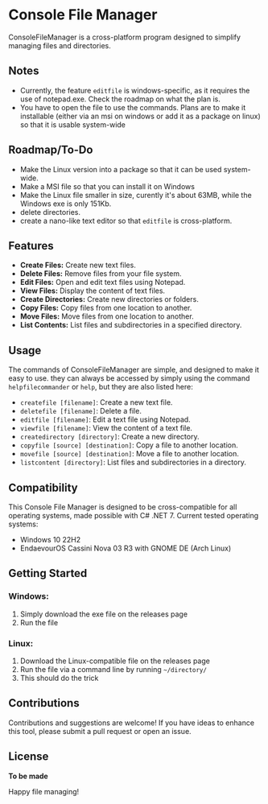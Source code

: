 # Console File Manager

ConsoleFileManager is a cross-platform program designed to simplify managing files and directories.

## Notes
- Currently, the feature `editfile` is windows-specific, as it requires the use of notepad.exe. Check the roadmap on what the plan is.
- You have to open the file to use the commands. Plans are to make it installable (either via an msi on windows or add it as a package on linux) so that it is usable system-wide

## Roadmap/To-Do
- Make the Linux version into a package so that it can be used system-wide.
- Make a MSI file so that you can install it on Windows
- Make the Linux file smaller in size, curently it's about 63MB, while the Windows exe is only 151Kb.
- delete directories.
- create a nano-like text editor so that `editfile` is cross-platform.

## Features

- **Create Files:** Create new text files.
- **Delete Files:** Remove files from your file system.
- **Edit Files:** Open and edit text files using Notepad.
- **View Files:** Display the content of text files.
- **Create Directories:** Create new directories or folders.
- **Copy Files:** Copy files from one location to another.
- **Move Files:** Move files from one location to another.
- **List Contents:** List files and subdirectories in a specified directory.

## Usage

The commands of ConsoleFileManager are simple, and designed to make it easy to use. they can always be accessed by simply using the command `helpfilecommander` or `help`, but they are also listed here:

- `createfile [filename]`: Create a new text file.
- `deletefile [filename]`: Delete a file.
- `editfile [filename]`: Edit a text file using Notepad.
- `viewfile [filename]`: View the content of a text file.
- `createdirectory [directory]`: Create a new directory.
- `copyfile [source] [destination]`: Copy a file to another location.
- `movefile [source] [destination]`: Move a file to another location.
- `listcontent [directory]`: List files and subdirectories in a directory.

## Compatibility

This Console File Manager is designed to be cross-compatible for all operating systems, made possible with C# .NET 7. Current tested operating systems:
- Windows 10 22H2
- EndaevourOS Cassini Nova 03 R3 with GNOME DE (Arch Linux)

## Getting Started

### Windows:
1. Simply download the exe file on the releases page
2. Run the file

### Linux:
1. Download the Linux-compatible file on the releases page
2. Run the file via a command line by running `~/directory/`
3. This should do the trick

## Contributions

Contributions and suggestions are welcome! If you have ideas to enhance this tool, please submit a pull request or open an issue.

## License

**To be made**

Happy file managing!
